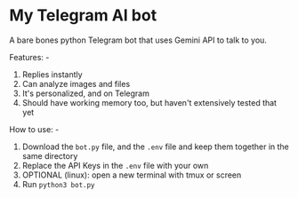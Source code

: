 # My Telegram AI bot
A bare bones python Telegram bot that uses Gemini API to talk to you.

Features: -
1) Replies instantly
2) Can analyze images and files
3) It's personalized, and on Telegram
4) Should have working memory too, but haven't extensively tested that yet

How to use: -
1) Download the ```bot.py``` file, and the ```.env``` file and keep them together in the same directory
2) Replace the API Keys in the ```.env``` file with your own
3) OPTIONAL (linux): open a new terminal with tmux or screen
4) Run ```python3 bot.py```
